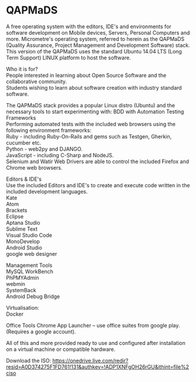 
# QAPMaDS
A free operating system with the editors, IDE's and environments for software development on Mobile devices, Servers, Personal Computers and more.
Micrometre's operating system, referred to herein as the QAPMaDS (Quality Assurance, Project Management and Development Software) stack.
This version of the QAPMaDS uses the standard Ubuntu 14.04 LTS (Long Term Support) LINUX platform to host the software.  

Who it is for?  
People interested in learning about Open Source Software and the collaborative community.  
Students wishing to learn about software creation with industry standard software.

The QAPMaDS stack provides a popular Linux distro (Ubuntu) and the necessary tools to start experimenting with:
BDD with Automation Testing Frameworks  
Performing automated tests with the included web browsers using the following environment frameworks:  
Ruby - including Ruby-On-Rails and gems such as Testgen, Gherkin, cucumber etc.  
Python - web2py and DJANGO.  
JavaScript - including C-Sharp and NodeJS.  
Selenium and Watir Web Drivers are able to control the included Firefox and Chrome web browsers.

Editors & IDE's  
Use the included Editors and IDE's to create and execute code written in the included development languages.  
Kate  
Atom  
Brackets  
Eclipse  
Aptana Studio  
Sublime Text  
Visual Studio Code  
MonoDevelop  
Android Studio    
google web designer  

Management Tools  
MySQL WorkBench  
PhPMYAdmin  
webmin    
SystemBack  
Android Debug Bridge      

Virtualisation:  
Docker

Office Tools
Chrome App Launcher – use office suites from google play. (Requires a google account). 

All of this and more provided ready to use and configured after installation on a virtual machine or compatible hardware.

Download the ISO:
https://onedrive.live.com/redir?resid=A0D374275F1FD761!131&authkey=!ADP1XNFgOH26rGU&ithint=file%2ciso
